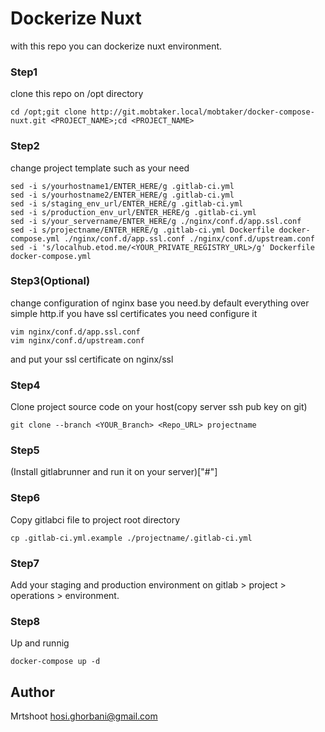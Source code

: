 # Dockerize Nuxt
with this repo you can dockerize nuxt environment.

### Step1
clone this repo on /opt directory
```
cd /opt;git clone http://git.mobtaker.local/mobtaker/docker-compose-nuxt.git <PROJECT_NAME>;cd <PROJECT_NAME>
```

### Step2
change project template such as your need
```
sed -i s/yourhostname1/ENTER_HERE/g .gitlab-ci.yml
sed -i s/yourhostname2/ENTER_HERE/g .gitlab-ci.yml
sed -i s/staging_env_url/ENTER_HERE/g .gitlab-ci.yml
sed -i s/production_env_url/ENTER_HERE/g .gitlab-ci.yml
sed -i s/your_servername/ENTER_HERE/g ./nginx/conf.d/app.ssl.conf
sed -i s/projectname/ENTER_HERE/g .gitlab-ci.yml Dockerfile docker-compose.yml ./nginx/conf.d/app.ssl.conf ./nginx/conf.d/upstream.conf
sed -i 's/localhub.etod.me/<YOUR_PRIVATE_REGISTRY_URL>/g' Dockerfile docker-compose.yml
```

### Step3(Optional)
change configuration of nginx base you need.by default everything over simple http.if you have ssl certificates you need configure it
```
vim nginx/conf.d/app.ssl.conf
vim nginx/conf.d/upstream.conf
```
and put your ssl certificate on nginx/ssl

### Step4
Clone project source code on your host(copy server ssh pub key on git)
```
git clone --branch <YOUR_Branch> <Repo_URL> projectname
```
### Step5
(Install gitlabrunner and run it on your server)["#"]

### Step6
Copy gitlabci file to project root directory
```
cp .gitlab-ci.yml.example ./projectname/.gitlab-ci.yml
```

### Step7 
Add your staging and production environment on gitlab > project > operations > environment.

### Step8
Up and runnig 
```
docker-compose up -d
```

## Author
Mrtshoot hosi.ghorbani@gmail.com
